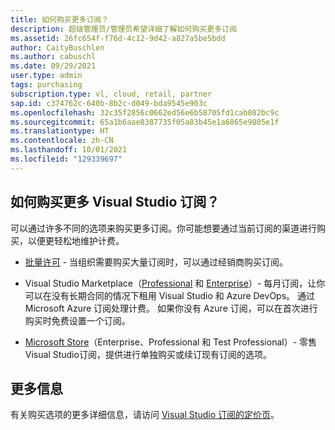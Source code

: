 ```yaml
---
title: 如何购买更多订阅？
description: 超级管理员/管理员希望详细了解如何购买更多订阅
ms.assetid: 26fc654f-f76d-4c12-9d42-a827a5be5bdd
author: CaityBuschlen
ms.author: cabuschl
ms.date: 09/29/2021
user.type: admin
tags: purchasing
subscription.type: vl, cloud, retail, partner
sap.id: c374762c-640b-8b2c-d049-bda9545e903c
ms.openlocfilehash: 32c35f2856c0662ed56e6b58705fd1cab082bc9c
ms.sourcegitcommit: 65a1b6aae8387735f05a83b45e1a6865e9805e1f
ms.translationtype: HT
ms.contentlocale: zh-CN
ms.lasthandoff: 10/01/2021
ms.locfileid: "129339697"
---
```

## <a name="how-can-i-purchase-more-visual-studio-subscriptions"></a>如何购买更多 Visual Studio 订阅？

可以通过许多不同的选项来购买更多订阅。你可能想要通过当前订阅的渠道进行购买，以便更轻松地维护计费。

* [批量许可](https://www.microsoft.com/licensing/how-to-buy/how-to-buy?rtc=1) - 当组织需要购买大量订阅时，可以通过经销商购买订阅。 

* Visual Studio Marketplace（[Professional](https://marketplace.visualstudio.com/items?itemName=ms.vs-professional-monthly) 和 [Enterprise](https://marketplace.visualstudio.com/items?itemName=ms.vs-enterprise-monthly)）- 每月订阅，让你可以在没有长期合同的情况下租用 Visual Studio 和 Azure DevOps。 通过 Microsoft Azure 订阅处理计费。 如果你没有 Azure 订阅，可以在首次进行购买时免费设置一个订阅。

* [Microsoft Store](https://www.microsoft.com/store/collections/visualstudio?rtc=1)（Enterprise、Professional 和 Test Professional）- 零售 Visual Studio订阅，提供进行单独购买或续订现有订阅的选项。

## <a name="more-information"></a>更多信息
有关购买选项的更多详细信息，请访问 [Visual Studio 订阅的定价页](https://visualstudio.microsoft.com/vs/pricing/)。